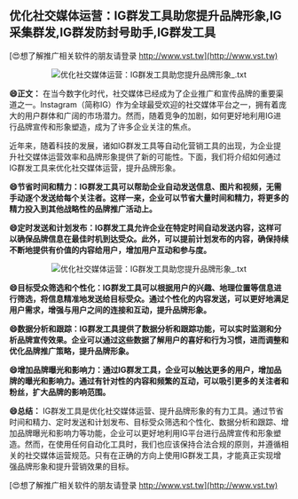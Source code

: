 ## **优化社交媒体运营：IG群发工具助您提升品牌形象,IG采集群发,IG群发防封号助手,IG群发工具**

[😍想了解推广相关软件的朋友请登录 http://www.vst.tw](http://www.vst.tw)

 <center><img src="https://vst.tw/MP4/tuiguang/png/7.png" alt="优化社交媒体运营：IG群发工具助您提升品牌形象_.txt"></center>

**😄正文：**
在当今数字化时代，社交媒体已经成为了企业推广和宣传品牌的重要渠道之一。Instagram（简称IG）作为全球最受欢迎的社交媒体平台之一，拥有着庞大的用户群体和广阔的市场潜力。然而，随着竞争的加剧，如何更好地利用IG进行品牌宣传和形象塑造，成为了许多企业关注的焦点。

近年来，随着科技的发展，诸如IG群发工具等自动化营销工具的出现，为企业提升社交媒体运营效率和品牌形象提供了新的可能性。下面，我们将介绍如何通过IG群发工具来优化社交媒体运营，提升品牌形象。

**😄节省时间和精力：IG群发工具可以帮助企业自动发送信息、图片和视频，无需手动逐个发送给每个关注者。这样一来，企业可以节省大量时间和精力，将更多的精力投入到其他战略性的品牌推广活动上。**

**😄定时发送和计划发布：IG群发工具允许企业在特定时间自动发送内容，这样可以确保品牌信息在最佳时机到达受众。此外，可以提前计划发布的内容，确保持续不断地提供有价值的内容给用户，增加用户互动和参与度。**

 <center><img src="https://vst.tw/MP4/tuiguang/png/7.png" alt="优化社交媒体运营：IG群发工具助您提升品牌形象_.txt"></center>

**😄目标受众筛选和个性化：IG群发工具可以根据用户的兴趣、地理位置等信息进行筛选，将信息精准地发送给目标受众。通过个性化的内容发送，可以更好地满足用户需求，增强与用户之间的连接和互动，提升品牌形象。**

**😄数据分析和跟踪：IG群发工具提供了数据分析和跟踪功能，可以实时监测和分析品牌宣传效果。企业可以通过这些数据了解用户的喜好和行为习惯，进而调整和优化品牌推广策略，提升品牌形象。**

**😄增加品牌曝光和影响力：通过IG群发工具，企业可以触达更多的用户，增加品牌的曝光和影响力。通过有针对性的内容和频繁的互动，可以吸引更多的关注者和粉丝，扩大品牌的影响范围。**

**😄总结：**
IG群发工具是优化社交媒体运营、提升品牌形象的有力工具。通过节省时间和精力、定时发送和计划发布、目标受众筛选和个性化、数据分析和跟踪、增加品牌曝光和影响力等功能，企业可以更好地利用IG平台进行品牌宣传和形象塑造。然而，在使用任何自动化工具时，我们也应该保持合法合规的原则，并遵循相关的社交媒体运营规范。只有在正确的方向上使用IG群发工具，才能真正实现增强品牌形象和提升营销效果的目标。

[😍想了解推广相关软件的朋友请登录 http://www.vst.tw](http://www.vst.tw)



